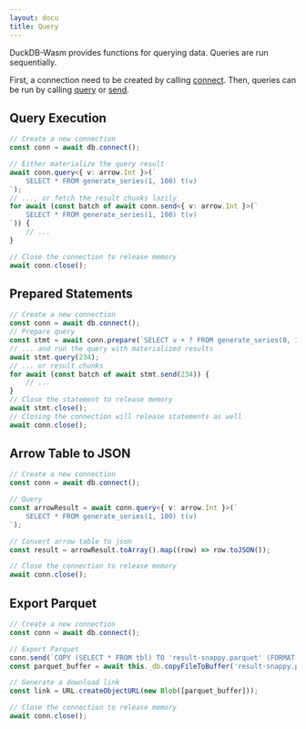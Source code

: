 ```yaml
---
layout: docu
title: Query
---
```


DuckDB-Wasm provides functions for querying data. Queries are run sequentially. 

First, a connection need to be created by calling [connect](https://shell.duckdb.org/docs/classes/index.AsyncDuckDB.html#connect). Then, queries can be run by calling [query](https://shell.duckdb.org/docs/classes/index.AsyncDuckDBConnection.html#query) or [send](https://shell.duckdb.org/docs/classes/index.AsyncDuckDBConnection.html#send).

## Query Execution

```ts
// Create a new connection
const conn = await db.connect();

// Either materialize the query result
await conn.query<{ v: arrow.Int }>(`
    SELECT * FROM generate_series(1, 100) t(v)
`);
// ..., or fetch the result chunks lazily
for await (const batch of await conn.send<{ v: arrow.Int }>(`
    SELECT * FROM generate_series(1, 100) t(v)
`)) {
    // ...
}

// Close the connection to release memory
await conn.close();
```

## Prepared Statements

```ts
// Create a new connection
const conn = await db.connect();
// Prepare query
const stmt = await conn.prepare(`SELECT v + ? FROM generate_series(0, 10000) AS t(v);`);
// ... and run the query with materialized results
await stmt.query(234);
// ... or result chunks
for await (const batch of await stmt.send(234)) {
    // ...
}
// Close the statement to release memory
await stmt.close();
// Closing the connection will release statements as well
await conn.close();
```

## Arrow Table to JSON

```ts
// Create a new connection
const conn = await db.connect();

// Query
const arrowResult = await conn.query<{ v: arrow.Int }>(`
    SELECT * FROM generate_series(1, 100) t(v)
`);

// Convert arrow table to json
const result = arrowResult.toArray().map((row) => row.toJSON());

// Close the connection to release memory
await conn.close();
```

## Export Parquet

```ts
// Create a new connection
const conn = await db.connect();

// Export Parquet
conn.send(`COPY (SELECT * FROM tbl) TO 'result-snappy.parquet' (FORMAT 'parquet');`);
const parquet_buffer = await this._db.copyFileToBuffer('result-snappy.parquet');

// Generate a download link
const link = URL.createObjectURL(new Blob([parquet_buffer]));

// Close the connection to release memory
await conn.close();
```